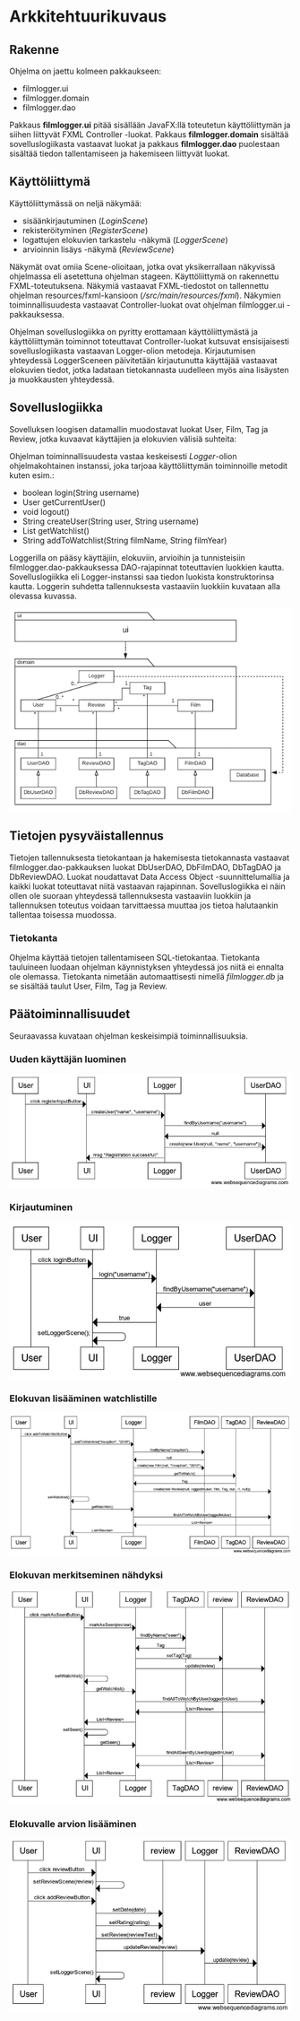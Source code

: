# Arkkitehtuurikuvaus

## Rakenne
Ohjelma on jaettu kolmeen pakkaukseen:

- filmlogger.ui
- filmlogger.domain
- filmlogger.dao

Pakkaus **filmlogger.ui** pitää sisällään JavaFX:llä toteutetun käyttöliittymän ja siihen liittyvät FXML Controller -luokat. Pakkaus **filmlogger.domain** sisältää sovelluslogiikasta vastaavat luokat ja pakkaus **filmlogger.dao** puolestaan sisältää tiedon tallentamiseen ja hakemiseen liittyvät luokat.

## Käyttöliittymä
Käyttöliittymässä on neljä näkymää:
- sisäänkirjautuminen (*LoginScene*)
- rekisteröityminen (*RegisterScene*)
- logattujen elokuvien tarkastelu -näkymä (*LoggerScene*)
- arvioinnin lisäys -näkymä (*ReviewScene*)

Näkymät ovat omiia Scene-olioitaan, jotka ovat yksikerrallaan näkyvissä ohjelmassa eli asetettuna ohjelman stageen. Käyttöliittymä on rakennettu FXML-toteutuksena. Näkymiä vastaavat FXML-tiedostot on tallennettu ohjelman resources/fxml-kansioon (*/src/main/resources/fxml*). Näkymien toiminnallisuudesta vastaavat Controller-luokat ovat ohjelman filmlogger.ui -pakkauksessa.

Ohjelman sovelluslogiikka on pyritty erottamaan käyttöliittymästä ja käyttöliittymän toiminnot toteuttavat Controller-luokat kutsuvat ensisijaisesti sovelluslogiikasta vastaavan Logger-olion metodeja. Kirjautumisen yhteydessä LoggerSceneen päivitetään kirjautunutta käyttäjää vastaavat elokuvien tiedot, jotka ladataan tietokannasta uudelleen myös aina lisäysten ja muokkausten yhteydessä. 

## Sovelluslogiikka
Sovelluksen loogisen datamallin muodostavat luokat User, Film, Tag ja Review, jotka kuvaavat käyttäjien ja elokuvien välisiä suhteita:

Ohjelman toiminnallisuudesta vastaa keskeisesti *Logger*-olion ohjelmakohtainen instanssi, joka tarjoaa käyttöliittymän toiminnoille metodit kuten esim.:
- boolean login(String username)
- User getCurrentUser()
- void logout()
- String createUser(String user, String username)
- List<Review> getWatchlist()
- String addToWatchlist(String filmName, String filmYear)

Loggerilla on pääsy käyttäjiin, elokuviin, arvioihin ja tunnisteisiin filmlogger.dao-pakkauksessa DAO-rajapinnat toteuttavien luokkien kautta. Sovelluslogiikka eli Logger-instanssi saa tiedon luokista konstruktorinsa kautta. Loggerin suhdetta tallennuksesta vastaaviin luokkiin kuvataan alla olevassa kuvassa.

<img src="https://github.com/emmalait/FilmLogger/blob/master/dokumentaatio/images/pakkausluokkakaavio.png?raw=true">

## Tietojen pysyväistallennus

Tietojen tallennuksesta tietokantaan ja hakemisesta tietokannasta vastaavat filmlogger.dao-pakkauksen luokat DbUserDAO, DbFilmDAO, DbTagDAO ja DbReviewDAO. Luokat noudattavat Data Access Object -suunnittelumallia ja kaikki luokat toteuttavat niitä vastaavan rajapinnan. Sovelluslogiikka ei näin ollen ole suoraan yhteydessä tallennuksesta vastaaviin luokkiin ja tallennuksen toteutus voidaan tarvittaessa muuttaa jos tietoa halutaankin tallentaa toisessa muodossa. 

### Tietokanta

Ohjelma käyttää tietojen tallentamiseen SQL-tietokantaa. Tietokanta tauluineen luodaan ohjelman käynnistyksen yhteydessä jos niitä ei ennalta ole olemassa. Tietokanta nimetään automaattisesti nimellä *filmlogger.db* ja se sisältää taulut User, Film, Tag ja Review.

## Päätoiminnallisuudet

Seuraavassa kuvataan ohjelman keskeisimpiä toiminnallisuuksia.

### Uuden käyttäjän luominen
<img src="https://github.com/emmalait/FilmLogger/blob/master/dokumentaatio/images/DiagramRegister.png?raw=true">

### Kirjautuminen
<img src="https://github.com/emmalait/FilmLogger/blob/master/dokumentaatio/images/DiagramLogin.png?raw=true">

### Elokuvan lisääminen watchlistille
<img src="https://github.com/emmalait/FilmLogger/blob/master/dokumentaatio/images/DiagramAddToWatchlist.png?raw=true">

### Elokuvan merkitseminen nähdyksi
<img src="https://github.com/emmalait/FilmLogger/blob/master/dokumentaatio/images/DiagramAddToSeen.png?raw=true">

### Elokuvalle arvion lisääminen
<img src="https://github.com/emmalait/FilmLogger/blob/master/dokumentaatio/images/DiagramAddReview.png?raw=true">
